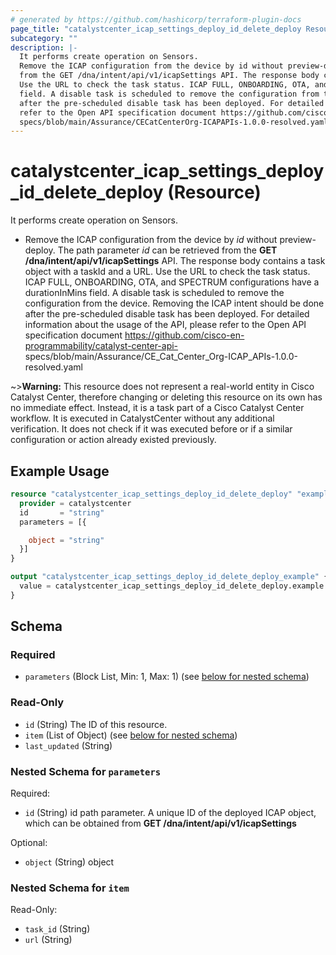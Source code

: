 ```yaml
---
# generated by https://github.com/hashicorp/terraform-plugin-docs
page_title: "catalystcenter_icap_settings_deploy_id_delete_deploy Resource - terraform-provider-catalystcenter"
subcategory: ""
description: |-
  It performs create operation on Sensors.
  Remove the ICAP configuration from the device by id without preview-deploy. The path parameter id can be retrieved
  from the GET /dna/intent/api/v1/icapSettings API. The response body contains a task object with a taskId and a URL.
  Use the URL to check the task status. ICAP FULL, ONBOARDING, OTA, and SPECTRUM configurations have a durationInMins
  field. A disable task is scheduled to remove the configuration from the device. Removing the ICAP intent should be done
  after the pre-scheduled disable task has been deployed. For detailed information about the usage of the API, please
  refer to the Open API specification document https://github.com/cisco-en-programmability/catalyst-center-api-
  specs/blob/main/Assurance/CECatCenterOrg-ICAPAPIs-1.0.0-resolved.yaml
---
```


# catalystcenter_icap_settings_deploy_id_delete_deploy (Resource)

It performs create operation on Sensors.

- Remove the ICAP configuration from the device by *id* without preview-deploy. The path parameter *id* can be retrieved
from the **GET /dna/intent/api/v1/icapSettings** API. The response body contains a task object with a taskId and a URL.
Use the URL to check the task status. ICAP FULL, ONBOARDING, OTA, and SPECTRUM configurations have a durationInMins
field. A disable task is scheduled to remove the configuration from the device. Removing the ICAP intent should be done
after the pre-scheduled disable task has been deployed. For detailed information about the usage of the API, please
refer to the Open API specification document https://github.com/cisco-en-programmability/catalyst-center-api-
specs/blob/main/Assurance/CE_Cat_Center_Org-ICAP_APIs-1.0.0-resolved.yaml


~>**Warning:**
This resource does not represent a real-world entity in Cisco Catalyst Center, therefore changing or deleting this resource on its own has no immediate effect.
Instead, it is a task part of a Cisco Catalyst Center workflow. It is executed in CatalystCenter without any additional verification. It does not check if it was executed before or if a similar configuration or action already existed previously.

## Example Usage

```terraform
resource "catalystcenter_icap_settings_deploy_id_delete_deploy" "example" {
  provider = catalystcenter
  id       = "string"
  parameters = [{

    object = "string"
  }]
}

output "catalystcenter_icap_settings_deploy_id_delete_deploy_example" {
  value = catalystcenter_icap_settings_deploy_id_delete_deploy.example
}
```

<!-- schema generated by tfplugindocs -->
## Schema

### Required

- `parameters` (Block List, Min: 1, Max: 1) (see [below for nested schema](#nestedblock--parameters))

### Read-Only

- `id` (String) The ID of this resource.
- `item` (List of Object) (see [below for nested schema](#nestedatt--item))
- `last_updated` (String)

<a id="nestedblock--parameters"></a>
### Nested Schema for `parameters`

Required:

- `id` (String) id path parameter. A unique ID of the deployed ICAP object, which can be obtained from **GET /dna/intent/api/v1/icapSettings**

Optional:

- `object` (String) object


<a id="nestedatt--item"></a>
### Nested Schema for `item`

Read-Only:

- `task_id` (String)
- `url` (String)
